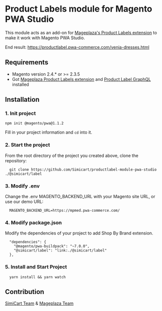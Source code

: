 # Product Labels module for Magento PWA Studio

This module acts as an add-on for [Mageplaza's Product Labels extension](https://www.mageplaza.com/magento-2-product-labels/) to make it work with Magento PWA Studio.

End result: https://productlabel.pwa-commerce.com/venia-dresses.html

## Requirements

- Magento version 2.4.* or >= 2.3.5
- Got [Mageplaza Product Labels extension](https://www.mageplaza.com/magento-2-product-labels/) and [Product Label GraphQL](https://github.com/mageplaza/magento-2-product-labels-graphql) installed

## Installation

### 1. Init project
```
npm init @magento/pwa@1.1.2
```

Fill in your project information and `cd` into it.

### 2. Start the project

From the root directory of the project you created above, clone the repository:

```
  git clone https://github.com/Simicart/productlabel-module-pwa-studio ./@simicart/label
```

### 3. Modify .env

Change the .env MAGENTO_BACKEND_URL with your Magento site URL, or use our demo URL:

```
  MAGENTO_BACKEND_URL=https://mpmed.pwa-commerce.com/
```
### 4. Modify package.json

Modify the dependencies of your project to add Shop By Brand extension.

```
  "dependencies": {
    "@magento/pwa-buildpack": "~7.0.0",
    "@simicart/label": "link:./@simicart/label"
  },
```

### 5. Install and Start Project

```
  yarn install && yarn watch
```

## Contribution

[SimiCart Team](https://www.simicart.com/pwa.html/) & [Mageplaza Team](https://www.mageplaza.com/)

